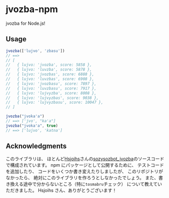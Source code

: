 # jvozba-npm

jvozba for Node.js!

## Usage

```ts
jvozba(['lujvo', 'zbasu'])
// ==>
// [
//   { lujvo: 'jvozba', score: 5858 },
//   { lujvo: 'luvzba', score: 5878 },
//   { lujvo: 'jvozbas', score: 6888 },
//   { lujvo: 'luvzbas', score: 6908 },
//   { lujvo: 'jvozbasu', score: 7897 },
//   { lujvo: 'luvzbasu', score: 7917 },
//   { lujvo: 'lujvyzba', score: 8008 },
//   { lujvo: 'lujvyzbas', score: 9038 },
//   { lujvo: 'lujvyzbasu', score: 10047 },
// ]
```

```ts
jvozba("jvoka'a")
// ==> ['jvo', "ka'a"]
jvozba("jvoka'a", true)
// ==> ['lujvo', 'katna']
```

## Acknowledgments

このライブラリは、
ほとんど[Hsjoihs](https://twitter.com/hsjoihs)さんの[sozysozbot_jvozba](https://github.com/sozysozbot/sozysozbot_jvozba)のソースコードで構成されています。
npm にパッケージとして公開するために、
テストコードを追加したり、
コードをいくつか書き変えたりしましたが、
このリポジトリがなかったら、
絶対にこのライブラリを作ろうとしなかったでしょう。
また、書き換える途中で分からないところ（特に`tosmabru`チェック）
について教えていただきました。
Hsjoihs さん、ありがとうございます！
